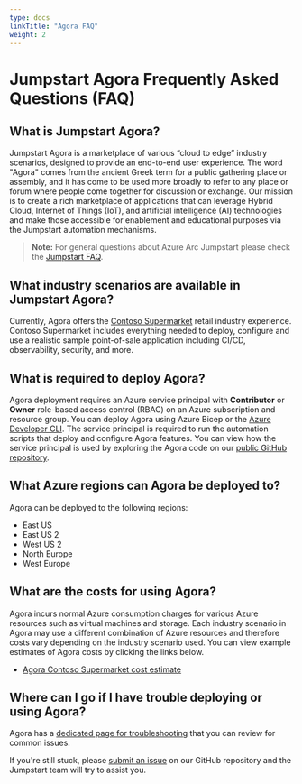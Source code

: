 ```yaml
---
type: docs
linkTitle: "Agora FAQ"
weight: 2
---
```


# Jumpstart Agora Frequently Asked Questions (FAQ)

## What is Jumpstart Agora?

Jumpstart Agora is a marketplace of various “cloud to edge” industry scenarios, designed to provide an end-to-end user experience. The word "Agora" comes from the ancient Greek term for a public gathering place or assembly, and it has come to be used more broadly to refer to any place or forum where people come together for discussion or exchange. Our mission is to create a rich marketplace of applications that can leverage Hybrid Cloud, Internet of Things (IoT), and artificial intelligence (AI) technologies and make those accessible for enablement and educational purposes via the Jumpstart automation mechanisms.

> **Note:** For general questions about Azure Arc Jumpstart please check the [Jumpstart FAQ](../../faq/).

## What industry scenarios are available in Jumpstart Agora?

Currently, Agora offers the [Contoso Supermarket](../retail/contoso_supermarket/) retail industry experience. Contoso Supermarket includes everything needed to deploy, configure and use a realistic sample point-of-sale application including CI/CD, observability, security, and more.

## What is required to deploy Agora?

Agora deployment requires an Azure service principal with **Contributor** or **Owner** role-based access control (RBAC) on an Azure subscription and resource group. You can deploy Agora using Azure Bicep or the [Azure Developer CLI](https://learn.microsoft.com/azure/developer/azure-developer-cli/overview). The service principal is required to run the automation scripts that deploy and configure Agora features. You can view how the service principal is used by exploring the Agora code on our [public GitHub repository](https://aka.ms/JumpstartGitHubCode).

## What Azure regions can Agora be deployed to?

Agora can be deployed to the following regions:

- East US
- East US 2
- West US 2
- North Europe
- West Europe

## What are the costs for using Agora?

Agora incurs normal Azure consumption charges for various Azure resources such as virtual machines and storage. Each industry scenario in Agora may use a different combination of Azure resources and therefore costs vary depending on the industry scenario used. You can view example estimates of Agora costs by clicking the links below.

- [Agora Contoso Supermarket cost estimate](https://aka.ms/AgoraContosoSupermarketCostEstimate)

## Where can I go if I have trouble deploying or using Agora?

Agora has a [dedicated page for troubleshooting](../retail/contoso_supermarket/troubleshooting/) that you can review for common issues.

If you're still stuck, please [submit an issue](https://aka.ms/JumpstartIssue) on our GitHub repository and the Jumpstart team will try to assist you.
